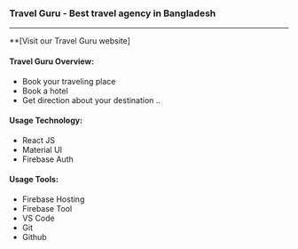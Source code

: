 ### Travel Guru - Best travel agency in Bangladesh
---
**[Visit our Travel Guru website]
#### Travel Guru Overview:
* Book your traveling place
* Book a hotel
* Get direction about your destination
..

#### Usage Technology:
* React JS
* Material UI
* Firebase Auth
>
#### Usage Tools:
* Firebase Hosting
* Firebase Tool
* VS Code
* Git
* Github
